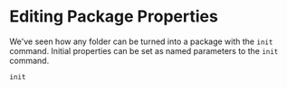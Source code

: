 # Editing Package Properties

We've seen how any folder can be turned into a package with the `init` command.  Initial properties can be set as named parameters to the `init` command.  

```bash
init 